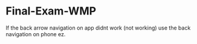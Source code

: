# Final-Exam-WMP
If the back arrow navigation on app didnt work (not working) use the back navigation on phone ez.
